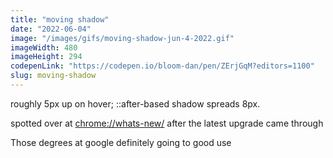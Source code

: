 ```yaml
---
title: "moving shadow"
date: "2022-06-04"
image: "/images/gifs/moving-shadow-jun-4-2022.gif"
imageWidth: 480
imageHeight: 294
codepenLink: "https://codepen.io/bloom-dan/pen/ZErjGqM?editors=1100"
slug: moving-shadow
---
```


roughly 5px up on hover; ::after-based shadow spreads 8px.

spotted over at [chrome://whats-new/](chrome://whats-new/) after the latest upgrade came through

Those degrees at google definitely going to good use
